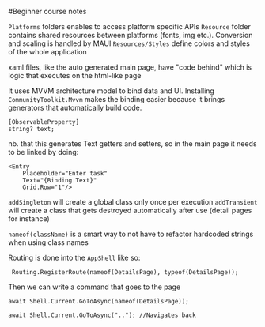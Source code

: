 #Beginner course notes

`Platforms` folders enables to access platform specific APIs
`Resource` folder contains shared resources between platforms (fonts, img etc.). Conversion and scaling is handled by MAUI
`Resources/Styles` define colors and styles of the whole application

xaml files, like the auto generated main page, have "code behind" which is logic that executes on the html-like page

It uses MVVM architecture model to bind data and UI.
Installing `CommunityToolkit.Mvvm` makes the binding easier because it brings generators that automatically build code.
```
[ObservableProperty]
string? text;
```
nb. that this generates Text getters and setters, so in the main page it needs to be linked by doing:
```
<Entry 
	Placeholder="Enter task"
	Text="{Binding Text}"
	Grid.Row="1"/>
```

`addSingleton` will create a global class only once per execution
`addTransient` will create a class that gets destroyed automatically after use (detail pages for instance)

`nameof(className)` is a smart way to not have to refactor hardcoded strings when using class names

Routing is done into the `AppShell` like so:
```
 Routing.RegisterRoute(nameof(DetailsPage), typeof(DetailsPage));
```

Then we can write a command that goes to the page
```
await Shell.Current.GoToAsync(nameof(DetailsPage));

await Shell.Current.GoToAsync(".."); //Navigates back
```
